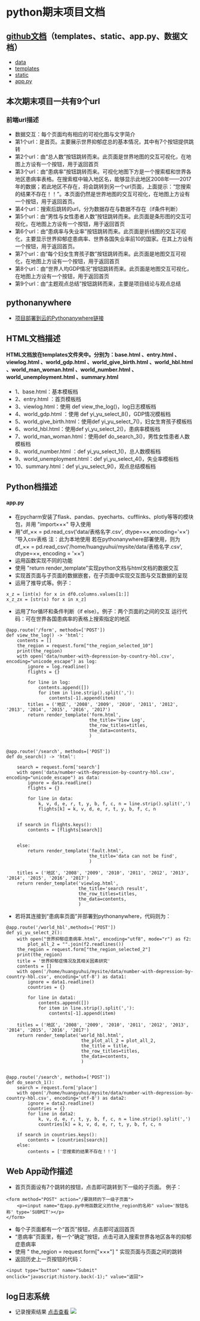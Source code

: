 # python期末项目文档

## [github文档](https://github.com/DingXiaoYing181013129/python)（templates、static、app.py、数据文档）
* [data](https://github.com/DingXiaoYing181013129/python/tree/master/data)
* [templates](https://github.com/DingXiaoYing181013129/python/tree/master/templates)
* [static](https://github.com/DingXiaoYing181013129/python/tree/master/static)
* [app.py](https://github.com/DingXiaoYing181013129/python/blob/master/app.py)

## 本次期末项目一共有9个url

### 前端url描述
* 数据交互：每个页面均有相应的可视化图与文字简介
* 第1个url：是首页。主要展示世界抑郁症总的基本情况，其中有7个按钮提供跳转
* 第2个url：由“总人数”按钮跳转而来。此页面是世界地图的交互可视化，在地图上方设有一个按钮，用于返回首页
* 第3个url：由“患病率”按钮跳转而来。可视化地图下方是一个搜索框和世界各地区患病率表格。在搜索框中输入地区名，能够显示此地区2008年——2017年的数据；若此地区不存在，将会跳转到另一个url页面，上面提示：“您搜索的结果不存在！！”。本页面仍然是世界地图的交互可视化，在地图上方设有一个按钮，用于返回首页。
* 第4个url：搜索后跳转的url，分为数据存在与数据不存在（if条件判断）
* 第5个url：由“男性与女性患者人数”按钮跳转而来。此页面是条形图的交互可视化，在地图上方设有一个按钮，用于返回首页
* 第6个url：由“患病率与失业率”按钮跳转而来。此页面是折线图的交互可视化，主要显示世界抑郁症患病率、世界各国失业率前10的国家。在其上方设有一个按钮，用于返回首页。
* 第7个url：由“每个妇女生育孩子数”按钮跳转而来。此页面是地图交互可视化，在地图上方设有一个按钮，用于返回首页
* 第8个url：由“世界人均GDP情况”按钮跳转而来。此页面是地图交互可视化，在地图上方设有一个按钮，用于返回首页
* 第9个url：由“主题观点总结”按钮跳转而来，主要是项目结论与观点总结

## pythonanywhere
* [项目部署到云的Pythonanywhere链接](http://huangyuhui.pythonanywhere.com/) 


## HTML文档描述
#### HTML文档放在templates文件夹中。分别为：base.html 、entry.html 、viewlog.html 、world_gdp.html 、world_give_birth.html 、world_hbl.html 、world_man_woman.html 、world_number.html 、world_unemployment.html 、summary.html

* 1、base.html：基本模板档
* 2、entry.html ：首页模板档
* 3、viewlog.html：使用 def view_the_log()，log日志模板档
* 4、world_gdp.html ：使用 def yi_yu_select_8()，GDP情况模板档
* 5、world_give_birth.html：使用def yi_yu_select_7()，妇女生育孩子模板档
* 6、world_hbl.html：使用def yi_yu_select_2()，患病率模板档
* 7、world_man_woman.html：使用def do_search_3()，男性女性患者人数模板档
* 8、world_number.html ：def yi_yu_select_1()，总人数模板档
* 9、world_unemployment.html：def yi_yu_select_4()，失业率模板档
* 10、summary.html：def yi_yu_select_9()，观点总结模板档



## Python档描述
#### app.py
* 在pycharm安装了flask、pandas、pyecharts、cufflinks、plotly等等的模块包，并用 "import×××" 导入使用
* 用"df_×× = pd.read_csv('data/表格名字.csv', dtype=××,encoding='××') ”导入csv表格 注：此为本地使用
  若在pythonanywhere部署使用，则为df_×× = pd.read_csv('/home/huangyuhui/mysite/data/表格名字.csv', dtype=××, encoding = '××')
* 运用函数实现不同的功能
* 使用 "return render_template"实现python文档与html文档的数据交互
* 实现首页面与子页面的数据嵌套，在子页面中实现交互图与交互数据的呈现
* 运用了推导式等。例子：

```
x_z = [int(x) for x in df0.columns.values[1:]]
x_z_zx = [str(x) for x in x_z]
```

* 运用了for循环和条件判断（if  else）。例子：两个页面的之间的交互 运行代码：可在世界各国患病率的表格上搜索指定的地区
```
@app.route('/form', methods=['POST'])
def view_the_log() -> 'html':
    contents = []
    the_region = request.form["the_region_selected_10"]
    print(the_region)
    with open('data/number-with-depression-by-country-hbl.csv', encoding="unicode_escape") as log:
        ignore = log.readline()
        flights = {}

        for line in log:
            contents.append([])
            for item in line.strip().split(','):
                contents[-1].append(item)
        titles = ('地区', '2008', '2009', '2010', '2011', '2012', '2013', '2014', '2015', '2016', '2017')
        return render_template('form.html',
                               the_title='View Log',
                               the_row_titles=titles,
                               the_data=contents,
                               )


@app.route('/search', methods=['POST'])
def do_search() -> 'html':

    search = request.form['search']
    with open('data/number-with-depression-by-country-hbl.csv', encoding="unicode_escape") as data:
        ignore = data.readline()
        flights = {}

        for line in data:
            k, v, d, e, r, t, y, b, f, c, n = line.strip().split(',')
            flights[k] = k, v, d, e, r, t, y, b, f, c, n
            

    if search in flights.keys():
        contents = [flights[search]]


    else:
        return render_template('fault.html',
                               the_title='data can not be find',
                               )

    titles = ('地区', '2008', '2009', '2010', '2011', '2012', '2013', '2014', '2015', '2016', '2017')
    return render_template('viewlog.html',
                           the_title='search result',
                           the_row_titles=titles,
                           the_data=contents,
                           )
```

* 若将其连接到“患病率页面”并部署到pythonanywhere，代码则为：
```
@app.route('/world_hbl',methods=['POST'])
def yi_yu_select_2():
    with open("世界抑郁症患病率.html", encoding="utf8", mode="r") as f2:
        plot_all_2 = "".join(f2.readlines())
    the_region = request.form["the_region_selected_2"]
    print(the_region)
    title = '世界抑郁症情况及其相关因素研究'
    contents = []
    with open('/home/huangyuhui/mysite/data/number-with-depression-by-country-hbl.csv', encoding='utf-8') as data1:
        ignore = data1.readline()
        countries = {}

        for line in data1:
            contents.append([])
            for item in line.strip().split(','):
                contents[-1].append(item)

    titles = ('地区', '2008', '2009', '2010', '2011', '2012', '2013', '2014', '2015', '2016', '2017')
    return render_template('world_hbl.html',
                            the_plot_all_2 = plot_all_2,
                            the_title = title,
                            the_row_titles=titles,
                            the_data=contents,
                            )


@app.route('/search', methods=['POST'])
def do_search_1():
    search = request.form['place']
    with open('/home/huangyuhui/mysite/data/number-with-depression-by-country-hbl.csv', encoding='utf-8') as data2:
        ignore = data2.readline()
        countries = {}
        for line in data2:
            k, v, d, e, r, t, y, b, f, c, n = line.strip().split(',')
            countries[k] = k, v, d, e, r, t, y, b, f, c, n

    if search in countries.keys():
        contents = [countries[search]]
    else:
        contents = ['您搜索的结果不存在！！']
```

## Web App动作描述
* 首页页面设有7个跳转的按钮，点击即可跳转到下一级的子页面。 例子：
```
<form method="POST" action="/要跳转的下一级子页面">
    <p><input name="在app.py中用函数定义的the_region的名称" value='按钮名称' type='SUBMIT'></p>
</form>
```
* 每个子页面都有一个“首页”按钮，点击即可返回首页
* “患病率”页面里，有一个“确定”按钮，点击可进入搜索世界各地区各年的抑郁症患病率
* 使用 " the_region = request.form["×××"] " 实现页面与页面之间的跳转
* 返回历史上一页按钮的代码：
```
<input type="button" name="Submit" onclick="javascript:history.back(-1);" value="返回">
```

## log日志系统
* 记录搜索结果 [点击查看](http://huangyuhui.pythonanywhere.com/viewlog)
![](python/log.png)